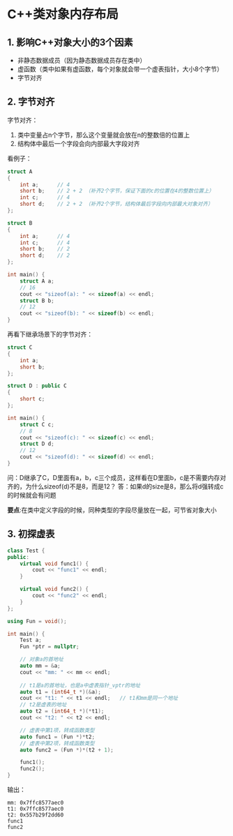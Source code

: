 # C++类对象内存布局

## 1. 影响C++对象大小的3个因素
* 非静态数据成员（因为静态数据成员存在类中）
* 虚函数（类中如果有虚函数，每个对象就会带一个虚表指针，大小8个字节）
* 字节对齐

## 2. 字节对齐
字节对齐：
1. 类中变量占n个字节，那么这个变量就会放在n的整数倍的位置上
2. 结构体中最后一个字段会向内部最大字段对齐

看例子：
```C++
struct A 
{
    int a;      // 4
    short b;    // 2 + 2 （补齐2个字节，保证下面的c的位置在4的整数位置上）
    int c;      // 4
    short d;    // 2 + 2 （补齐2个字节，结构体最后字段向内部最大对象对齐）
};

struct B
{
    int a;      // 4
    int c;      // 4
    short b;    // 2
    short d;    // 2
};

int main() {
    struct A a;
    // 16
    cout << "sizeof(a): " << sizeof(a) << endl;
    struct B b;
    // 12
    cout << "sizeof(b): " << sizeof(b) << endl;
}
```
再看下继承场景下的字节对齐：
```C++
struct C 
{
    int a;
    short b; 
};

struct D : public C
{
    short c;
};

int main() {
    struct C c;
    // 8
    cout << "sizeof(c): " << sizeof(c) << endl;
    struct D d;
    // 12
    cout << "sizeof(d): " << sizeof(d) << endl;
}
```
问：D继承了C，D里面有a，b，c三个成员，这样看在D里面b，c是不需要内存对齐的，为什么sizeof(d)不是8，而是12？
答：如果d的size是8，那么将d强转成c的时候就会有问题<br>

**要点**:在类中定义字段的时候，同种类型的字段尽量放在一起，可节省对象大小

## 3. 初探虚表
```C++
class Test {
public:
    virtual void func1() {
        cout << "func1" << endl;
    }

    virtual void func2() {
        cout << "func2" << endl;
    }
};

using Fun = void();

int main() {
    Test a;
    Fun *ptr = nullptr;

    // 对象a的首地址
    auto mm = &a;
    cout << "mm: " << mm << endl;
    
    // t1是a的首地址，也是a中虚表指针_vptr的地址
    auto t1 = (int64_t *)(&a);
    cout << "t1: " << t1 << endl;   // t1和mm是同一个地址
    // t2是虚表的地址
    auto t2 = (int64_t *)(*t1);
    cout << "t2: " << t2 << endl;

    // 虚表中第1项，转成函数类型
    auto func1 = (Fun *)*t2;
    // 虚表中第2项，转成函数类型
    auto func2 = (Fun *)*(t2 + 1);

    func1();
    func2();
}
```
输出：
```
mm: 0x7ffc8577aec0
t1: 0x7ffc8577aec0
t2: 0x557b29f2dd60
func1
func2
```
